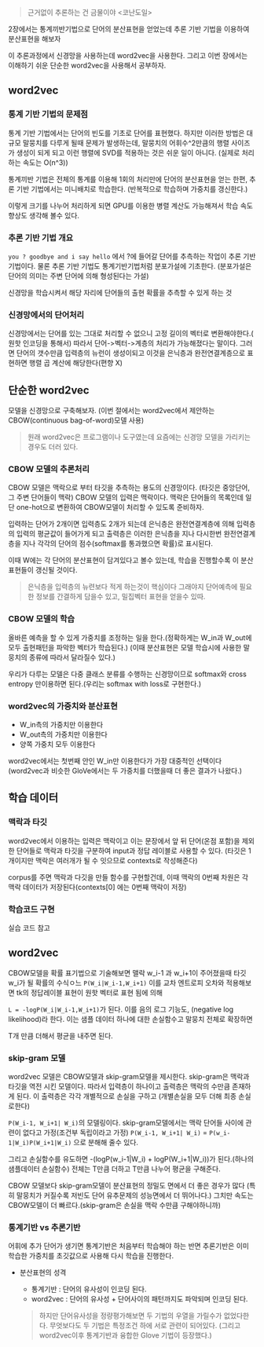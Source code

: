 > 근거없이 추론하는 건 금물이야 <코난도일>

2장에서는 통계끼반기법으로 단어의 분산표현을 얻었는데
추론 기반 기법을 이용하여 분산표현을 해보자

이 추론과정에서 신경망을 사용하는데 word2vec을 사용한다.
그리고 이번 장에서는 이해하기 쉬운 단순한 word2vec을 사용해서 공부하자.

## word2vec

### 통계 기반 기법의 문제점

통계 기반 기법에서는 단어의 빈도를 기초로 단어를 표현했다.
하지만 이러한 방법은 대규모 말뭉치를 다루게 될때 문제가 발생하는데, 말뭉치의 어휘수^2만큼의 행렬 사이즈가 생성이 되게 되고 이런 행렬에 SVD를 적용하는 것은 쉬운 일이 아니다.
(실제로 처리하는 속도는 O(n^3))

통계끼반 기법은 전체의 통계를 이용해 1회의 처리만에 단어의 분산표현을 얻는 한편, 추론 기반 기법에서는 미니배치로 학습한다.
(반복적으로 학습하며 가중치를 갱신한다.)

이렇게 크기를 나누어 처리하게 되면 GPU를 이용한 병렬 계산도 가능해져서 학습 속도 향상도 생각해 볼수 있다.

### 추론 기반 기법 개요

`you ? goodbye and i say hello` 에서 ?에 들어갈 단어를 추측하는 작업이 추론 기반 기법이다.
물론 추론 기반 기법도 통계기반기법처럼 분포가설에 기초한다.
(분포가설은 단어의 의미는 주변 단어에 의해 형성된다는 가설)

신경망을 학습시켜서 해당 자리에 단어들의 출현 확률을 추측할 수 있게 하는 것

### 신경망에서의 단어처리

신경망에서는 단어를 있는 그대로 처리할 수 없으니 고정 길이의 벡터로 변환해야한다.( 원핫 인코딩을 통해서)
따라서 단어->벡터->계층의 처리가 가능해졌다는 말이다.
그러면 단어의 갯수만큼 입력층의 뉴런이 생성이되고 이것을 은닉층과 완전연결계층으로 표현하면 행렬 곱 계산에 해당한다(편향 X)

## 단순한 word2vec

모델을 신경망으로 구축해보자. (이번 절에서는 word2vec에서 제안하는 CBOW(continuous bag-of-word)모델 사용)

> 원래 word2vec은 프로그램이나 도구였는데 요즘에는 신경망 모델을 가리키는 경우도 더러 있다.

### CBOW 모델의 추론처리

CBOW 모델은 맥락으로 부터 타깃을 추측하는 용도의 신경망이다.
(타깃은 중앙단어, 그 주변 단어들이 맥락)
CBOW 모델의 입력은 맥락이다. 맥락은 단어들의 목록인데 일단 one-hot으로 변환하여 CBOW모델이 처리할 수 있도록 준비하자.

입력하는 단어가 2개이면 입력층도 2개가 되는데 은닉층은 완전연결계층에 의해 입력층의 입력의 평균값이 들어가게 되고 출력층은 이러한 은닉층을 지나 다시한번 완전연결계층을 지나 각각의 단어의 점수(softmax를 통과했으면 확률)로 표시된다.

이때 W에는 각 단어의 분산표현이 담겨있다고 볼수 있는데, 학습을 진행할수록 이 분산표현들이 갱신될 것이다.

> 은닉층을 입력층의 뉴련보다 적게 하는것이 핵심이다 그래야지 단어예측에 필요한 정보를 간결하게 담을수 있고, 밀집벡터 표현을 얻을수 있따.

### CBOW 모델의 학습

올바른 예측을 할 수 있게 가중치를 조정하는 일을 한다.(정확하게는 W_in과 W_out에 모두 출현패턴을 파악한 벡터가 학습된다.)
(이때 분산표현은 모델 학습시에 사용한 말뭉치의 종류에 따라서 달라질수 있다.)

우리가 다루는 모델은 다중 클래스 분류를 수행하는 신경망이므로 softmax와 cross entropy 만이용하면 된다.(우리는 softmax with loss로 구현한다.)

### word2vec의 가중치와 분산표현

- W_in측의 가중치만 이용한다
- W_out측의 가중치만 이용한다
- 양쪽 가중치 모두 이용한다

word2vec에서는 첫번째 안인 W_in만 이용한다가 가장 대중적인 선택이다(word2vec과 비슷한 GloVe에서는 두 가중치를 더했을때 더 좋은 결과가 나왔다.)

## 학습 데이터

### 맥락과 타깃

word2vec에서 이용하는 입력은 맥락이고 이는 문장에서 앞 뒤 단어(온점 포함)을 제외한 단어들로
맥락과 타깃을 구분하여 input과 정답 레이블로 사용할 수 있다.
(타깃은 1개이지만 맥락은 여러개가 될 수 잇으므로 contexts로 작성해준다)

corpus를 주면 맥락과 다깃을 만들 함수를 구현할건데, 이때 맥락의 0번째 차원은 각 맥락 데이터가 저장된다(contexts[0] 에는 0번째 맥락이 저장)

### 학습코드 구현

실습 코드 참고

## word2vec

CBOW모델을 확률 표기법으로 기술해보면 맬락 w_i-1 과 w_i+1이 주어졌을때 타깃 w_i가 될 확률의 수식ㅇ느
`P(W_i|W_i-1,W_i+1)` 이를 교차 엔트로피 오차와 적용해보면
tk의 정답레이블 표현이 원핫 벡터로 표현 됨에 의해

`L = -logP(W_i|W_i-1,W_i+1)`가 된다. 이를 음의 로그 기능도, (negative log likelihood)라 한다.
이는 샘플 데이터 하나에 대한 손실함수고 말뭉치 전체로 확장하면

T개 만큼 더해서 평균을 내주면 된다.

### skip-gram 모델

word2vec 모델은 CBOW모델과 skip-gram모델을 제시한다.
skip-gram은 맥락과 타깃을 역전 시킨 모델이다. 따라서 입력층이 하나이고 출력층은 맥락의 수만큼 존재하게 된다. 이 출력층은 각각 개별적으로 손실을 구하고 (개별손실을 모두 더해 최종 손실로한다)

`P(W_i-1, W_i+1| W_i)`의 모델링이다. skip-gram모델에서는 맥락 단어들 사이에 관련이 없다고 가정(조건부 독립이라고 가정) `P(W_i-1, W_i+1| W_i)` = `P(w_i-1|W_i)P(W_i+1|W_i)` 으로 분해해 줄수 있다.

그리고 손실함수를 유도하면 -(logP(w_i-1|W_i) + logP(W_i+1|W_i))가 된다.(하나의 샘플데이터 손실함수)
전체는 T만큼 더하고 T만큼 나누어 평균을 구해준다.

CBOW 모델보다 skip-gram모델이 분산표현의 정밀도 면에서 더 좋은 경우가 많다
(특히 말뭉치가 커질수록 저빈도 단어 유추문제의 성능면에서 더 뛰어나다.)
그치만 속도는 CBOW모델이 더 빠르다.(skip-gram은 손실을 맥락 수만큼 구해야하니까)

### 통계기반 vs 추론기반

어휘에 추가 단어가 생기면 통계기반은 처음부터 학습해야 하는 반면 추론기반은 이미 학습한 가중치를 초깃값으로 사용해 다시 학습을 진행한다.

- 분산표현의 성격

  - 통계기반 : 단어의 유사성이 인코딩 된다.
  - word2vec : 단어의 유사성 + 단어사이의 패턴까지도 파악되며 인코딩 된다.

  > 하지만 단어유사성을 정량평가해보면 두 기법의 우열을 가릴수가 없었다한다.
  > 무엇보다도 두 기법은 특정조건 하에 서로 관련이 되어있다.
  > (그리고 word2vec이후 통계기반과 융합한 Glove 기법이 등장했다.)
